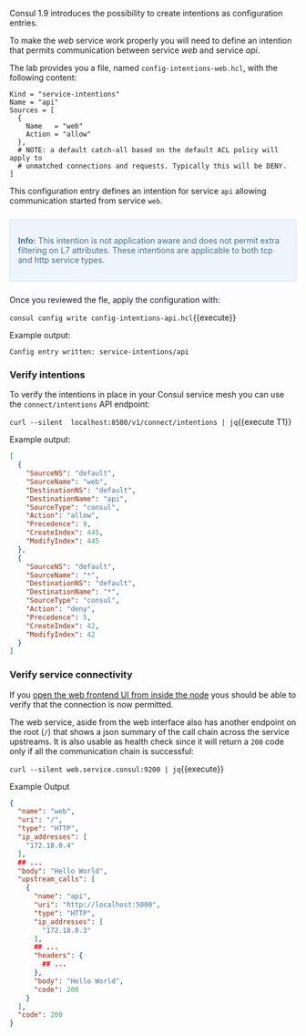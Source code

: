Consul 1.9 introduces the possibility to create intentions as configuration entries.

To make the _web_ service work properly you will need to define an intention that permits communication between service _web_ and service _api_.

The lab provides you a file, named `config-intentions-web.hcl`, with the following content:

```hcl
Kind = "service-intentions"
Name = "api"
Sources = [
  {
    Name   = "web"
    Action = "allow"
  },
  # NOTE: a default catch-all based on the default ACL policy will apply to
  # unmatched connections and requests. Typically this will be DENY.
]
```

This configuration entry defines an intention for service `api` allowing communication started from service `web`.

<div style="background-color:#eff5ff; color:#416f8c; border:1px solid #d0e0ff; padding:1em; border-radius:3px; margin:24px 0;">
  <p><strong>Info:</strong> This intention is not application aware and does not permit extra filtering on L7 attributes. These intentions are applicable to both tcp and http service types. 
</p></div>

Once you reviewed the fle, apply the configuration with:

`consul config write config-intentions-api.hcl`{{execute}}

Example output:

```plaintext
Config entry written: service-intentions/api
```

### Verify intentions 

To verify the intentions in place in your Consul service mesh you can use the `connect/intentions` API endpoint:

`curl --silent  localhost:8500/v1/connect/intentions | jq`{{execute T1}}

Example output:

```json
[
  {
    "SourceNS": "default",
    "SourceName": "web",
    "DestinationNS": "default",
    "DestinationName": "api",
    "SourceType": "consul",
    "Action": "allow",
    "Precedence": 9,
    "CreateIndex": 445,
    "ModifyIndex": 445
  },
  {
    "SourceNS": "default",
    "SourceName": "*",
    "DestinationNS": "default",
    "DestinationName": "*",
    "SourceType": "consul",
    "Action": "deny",
    "Precedence": 5,
    "CreateIndex": 42,
    "ModifyIndex": 42
  }
]
```

### Verify service connectivity

If you [open the web frontend UI from inside the node](https://[[HOST_SUBDOMAIN]]-9002-[[KATACODA_HOST]].environments.katacoda.com/ui) yous should be able to verify that the connection is now permitted.

The web service, aside from the web interface also has another endpoint on the root (`/`) that shows a json summary of the call chain across the service upstreams. It is also usable as health check since it will return a `200` code only if all the communication chain is successful:

`curl --silent web.service.consul:9200 | jq`{{execute}}

Example Output

```json
{
  "name": "web",
  "uri": "/",
  "type": "HTTP",
  "ip_addresses": [
    "172.18.0.4"
  ],
  ## ...
  "body": "Hello World",
  "upstream_calls": [
    {
      "name": "api",
      "uri": "http://localhost:5000",
      "type": "HTTP",
      "ip_addresses": [
        "172.18.0.3"
      ],
      ## ...
      "headers": {
        ## ...
      },
      "body": "Hello World",
      "code": 200
    }
  ],
  "code": 200
}
```




